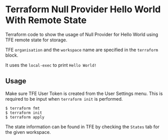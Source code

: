 # Terraform Null Provider Hello World With Remote State

Terraform code to show the usage of Null Provider for Hello World using TFE remote state for storage.

TFE ```organisation``` and the ```workspace``` name are specified in the ```terraform``` block.

It uses the ```local-exec``` to print ```Hello World!```

## Usage

Make sure TFE User Token is created from the User Settings menu.  This is required to be input when ```terraform init``` is performed.

```
$ terraform fmt
$ terraform init
$ terraform apply
```
The state information can be found in TFE by checking the ```States``` tab for the given workspace.
